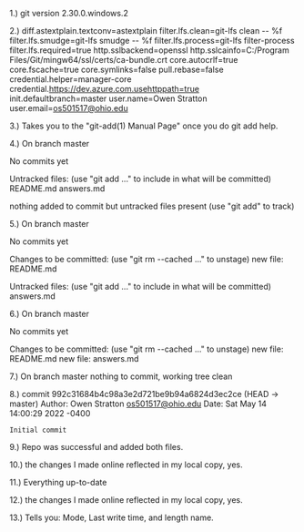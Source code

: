 1.) 
git version 2.30.0.windows.2

2.)
diff.astextplain.textconv=astextplain
filter.lfs.clean=git-lfs clean -- %f
filter.lfs.smudge=git-lfs smudge -- %f
filter.lfs.process=git-lfs filter-process
filter.lfs.required=true
http.sslbackend=openssl
http.sslcainfo=C:/Program Files/Git/mingw64/ssl/certs/ca-bundle.crt
core.autocrlf=true
core.fscache=true
core.symlinks=false
pull.rebase=false
credential.helper=manager-core
credential.https://dev.azure.com.usehttppath=true
init.defaultbranch=master
user.name=Owen Stratton
user.email=os501517@ohio.edu

3.)
Takes you to the "git-add(1) Manual Page" once you do git add help.

4.)
On branch master

No commits yet

Untracked files:
  (use "git add <file>..." to include in what will be committed)
        README.md
        answers.md

nothing added to commit but untracked files present (use "git add" to track)

5.)
On branch master

No commits yet

Changes to be committed:
  (use "git rm --cached <file>..." to unstage)
        new file:   README.md

Untracked files:
  (use "git add <file>..." to include in what will be committed)
        answers.md

6.)
On branch master

No commits yet

Changes to be committed:
  (use "git rm --cached <file>..." to unstage)
        new file:   README.md
        new file:   answers.md

7.)
On branch master
nothing to commit, working tree clean

8.)
commit 992c31684b4c98a3e2d721be9b94a6824d3ec2ce (HEAD -> master)
Author: Owen Stratton <os501517@ohio.edu>
Date:   Sat May 14 14:00:29 2022 -0400

    Initial commit

9.)
Repo was successful and added both files.

10.)
the changes I made online reflected in my local copy, yes.

11.)
Everything up-to-date

12.)
the changes I made online reflected in my local copy, yes.

13.)
Tells you: Mode, Last write time, and length name.